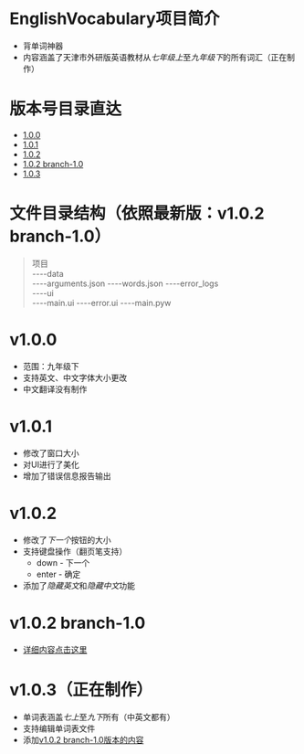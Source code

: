 # EnglishVocabulary项目简介
- 背单词神器
- 内容涵盖了天津市外研版英语教材从*七年级上*至*九年级下*的所有词汇（正在制作）
# 版本号目录直达
- [1.0.0](https://github.com/SacredDreams/EnglishVocabulary#v100)
- [1.0.1](https://github.com/SacredDreams/EnglishVocabulary#v101)
- [1.0.2](https://github.com/SacredDreams/EnglishVocabulary#v102)
- [1.0.2 branch-1.0](https://github.com/SacredDreams/EnglishVocabulary#v102-branch-10)
- [1.0.3](https://github.com/SacredDreams/EnglishVocabulary#v103)
# 文件目录结构（依照最新版：v1.0.2 branch-1.0）
> 项目\
>     ----data\
>         ----arguments.json
>         ----words.json
>     ----error_logs\
>     ----ui\
>         ----main.ui
>         ----error.ui
>     ----main.pyw
# v1.0.0
- 范围：九年级下
- 支持英文、中文字体大小更改
- 中文翻译没有制作
# v1.0.1
- 修改了窗口大小
- 对UI进行了美化
- 增加了错误信息报告输出
# v1.0.2
- 修改了*下一个*按钮的大小
- 支持键盘操作（翻页笔支持）
    - down - 下一个
    - enter - 确定
- 添加了*隐藏英文*和*隐藏中文*功能
# v1.0.2 branch-1.0
- [详细内容点击这里](https://github.com/SacredDreams/EnglishVocabulary/tree/1.0.2-branch-1.0 "v1.0.2 branch-1.0版本的详细内容")
# v1.0.3（正在制作）
- 单词表涵盖*七上*至*九下*所有（中英文都有）
- 支持编辑单词表文件
- 添加[v1.0.2 branch-1.0版本的内容](https://github.com/SacredDreams/EnglishVocabulary/tree/1.0.2-branch-1.0 "v1.0.2 branch-1.0版本的详细内容")
